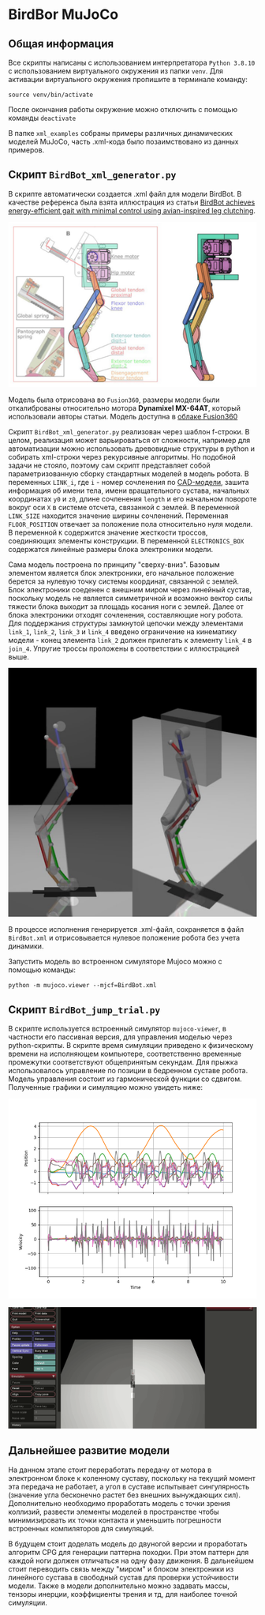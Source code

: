 # BirdBor MuJoCo
## Общая информация
Все скрипты написаны с использованием интерпретатора `Python 3.8.10` с использованием виртуального окружения из папки `venv`. Для активации виртуального окружения пропишите в терминале команду:
```
source venv/bin/activate
```
После окончания работы окружение можно отключить с помощью команды `deactivate`

В папке `xml_examples` собраны примеры различных динамических моделей MuJoCo, часть .xml-кода было позаимствовано из данных примеров. 

## Скрипт `BirdBot_xml_generator.py`
В скрипте автоматически создается .xml файл для модели BirdBot. В качестве референса была взята иллюстрация из статьи [BirdBot achieves energy-efficient gait with minimal control using avian-inspired leg clutching](./BirdBot_paper.pdf).

![cad_model](./media/cad_model.JPEG)

Модель была отрисована во `Fusion360`, размеры модели были откалиброваны относительно мотора **Dynamixel MX-64AT**, который использовали авторы статьи. Модель доступна в [облаке Fusion360](https://a360.co/47Tu9Hj)

Скрипт `BirdBot_xml_generator.py` реализован через шаблон f-строки. В целом, реализация может варьироваться от сложности, например для автоматизации можно использовать древовидные структуры в python и собирать xml-строки через рекурсивные алгоритмы. Но подобной задачи не стояло, поэтому сам скрипт представляет собой параметризованную сборку стандартных моделей в модель робота. В переменных `LINK_i`, где `i` - номер сочленения по [CAD-модели](https://a360.co/47Tu9Hj), зашита информация об имени тела, имени вращательного сустава, начальных координатах `y0` и `z0`, длине сочленения `length` и его начальном повороте вокруг оси `X` в системе отсчета, связанной с землей. В переменной `LINK_SIZE` находится значение ширины сочленений. Переменная `FLOOR_POSITION` отвечает за положение пола относительно нуля модели. В переменной `K` содержится значение жесткости троссов, соединяющих элементы конструкции. В переменной `ELECTRONICS_BOX` содержатся линейные размеры блока электроники модели.

Сама модель построена по принципу "сверху-вниз". Базовым элементом является блок электроники, его начальное положение берется за нулевую точку системы координат, связанной с землей. Блок электроники соеденен с внешним миром через линейный сустав, поскольку модель не является симметричной и возможно вектор силы тяжести блока выходит за площадь косания ноги с землей. Далее от блока электроники отходят сочленения, составляющие ногу робота. Для поддержания структуры замкнутой цепочки между элементами `link_1`, `link_2`, `link_3` и `link_4` введено ограничение на кинематику модели - конец элемента `link_2` должен прилегать к элементу `link_4` в `join_4`. Упругие троссы проложены в соответствии с иллюстрацией выше.

![mujoco_model](./media/mujoco_model.JPEG)

В процессе исполнения генерируется .xml-файл, сохраняется в файл `BirdBot.xml` и отрисовывается нулевое положение робота без учета динамики.

Запустить модель во встроенном симуляторе Mujoco можно с помощью команды:
```
python -m mujoco.viewer --mjcf=BirdBot.xml 
```

## Скрипт `BirdBot_jump_trial.py`
В скрипте используется встроенный симулятор `mujoco-viewer`, в частности его пассивная версия, для управления моделью через python-скрипты. В скрипте время симуляции приведено к физическому времени на исполняющем компьютере, соответственно временные промежутки соответствуют общепринятым секундам. Для прыжка использовалось управление по позиции в бедренном суставе робота. Модель управления состоит из гармонической функции со сдвигом. Полученные графики и симуляцию можно увидеть ниже:

![jump_plot](./media/Jump_trial_plot.png)

![jump_video](./media/jump_trial.gif)

## Дальнейшее развитие модели
На данном этапе стоит переработать передачу от мотора в электронном блоке к коленному суставу, поскольку на текущий момент эта передача не работает, а угол в суставе испытывает сингулярность (значение угла бесконечно растет без внешних вынуждающих сил). Дополнительно необходимо проработать модель с точки зрения коллизий, развести элементы моделей в пространстве чтобы минимизировать их точки контакта и уменьшить погрешности встроенных компиляторов для симуляций.

В будущем стоит доделать модель до двуногой версии и проработать алгоритм CPG для генерации паттерна походки. При этом паттерн для каждой ноги должен отличаться на одну фазу движения. В дальнейшем стоит переводить связь между "миром" и блоком электроники из линейного сустава в свободный сустав для проверки устойчивости модели. Также в модели дополнительно можно задавать массы, тензоры инерции, коэффициенты трения и тд, для наиболее точной симуляции.